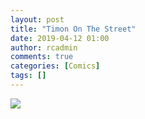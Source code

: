 ```yaml
---
layout: post
title: "Timon On The Street"
date: 2019-04-12 01:00
author: rcadmin
comments: true
categories: [Comics]
tags: []
---
```

<a href="../comics/2019/04/12"><img src="http://dl.bitsmack.com/comics/20190412.jpg" /></a>

